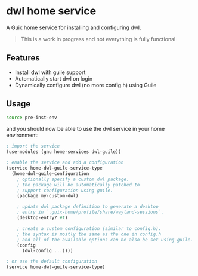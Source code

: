 # dwl home service
A Guix home service for installing and configuring dwl.

> This is a work in progress and not everything is fully functional

## Features
- Install dwl with guile support
- Automatically start dwl on login
- Dynamically configure dwl (no more config.h) using Guile

## Usage
```zsh
source pre-inst-env
```

and you should now be able to use the dwl service in your home environment:

```scheme
; import the service
(use-modules (gnu home-services dwl-guile))

; enable the service and add a configuration
(service home-dwl-guile-service-type
  (home-dwl-guile-configuration
    ; optionally specify a custom dwl package.
    ; the package will be automatically patched to
    ; support configuration using guile.
    (package my-custom-dwl)

    ; update dwl package definition to generate a desktop
    ; entry in `.guix-home/profile/share/wayland-sessions`.
    (desktop-entry? #t)

    ; create a custom configuration (similar to config.h).
    ; the syntax is mostly the same as the one in config.h
    ; and all of the available options can be also be set using guile.
    (config
      (dwl-config ...))))

; or use the default configuration
(service home-dwl-guile-service-type)
```
